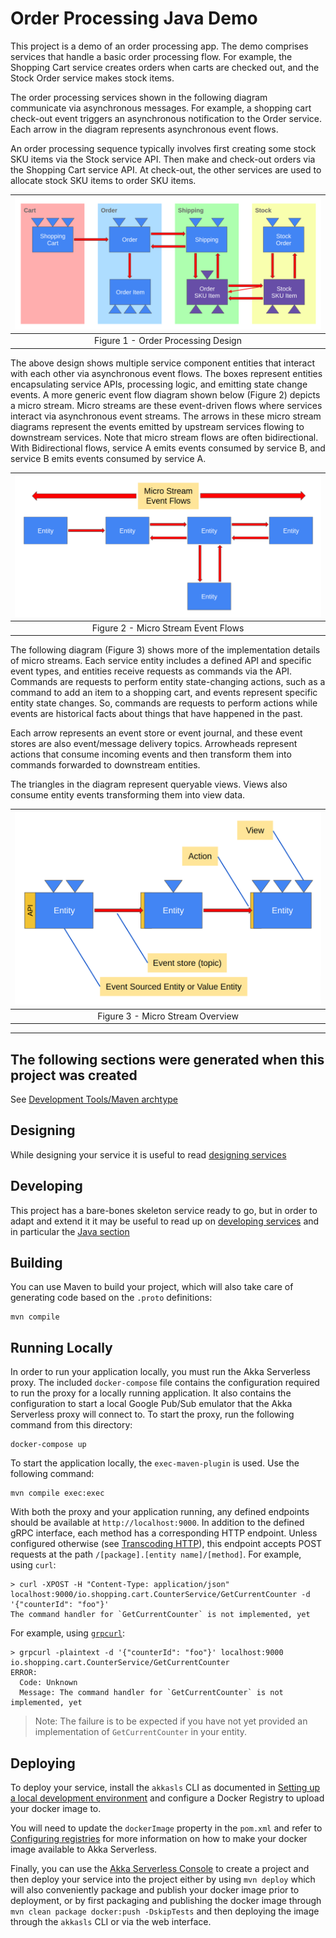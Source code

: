 # Order Processing Java Demo

This project is a demo of an order processing app. The demo comprises services that handle a basic order processing flow. For example, the Shopping Cart service creates orders when carts are checked out, and the Stock Order service makes stock items.

The order processing services shown in the following diagram communicate via asynchronous messages. For example, a shopping cart check-out event triggers an asynchronous notification to the Order service. Each arrow in the diagram represents asynchronous event flows.

An order processing sequence typically involves first creating some stock SKU items via the Stock service API. Then make and check-out orders via the Shopping Cart service API. At check-out, the other services are used to allocate stock SKU items to order SKU items.

| ![Order Processing Design](src/main/resources/images/order-processing-demo-app.png)
|:--:
| Figure 1 - Order Processing Design

The above design shows multiple service component entities that interact with each other via asynchronous event flows. The boxes represent entities encapsulating service APIs, processing logic, and emitting state change events. A more generic event flow diagram shown below (Figure 2) depicts a micro stream. Micro streams are these event-driven flows where services interact via asynchronous event streams. The arrows in these micro stream diagrams represent the events emitted by upstream services flowing to downstream services. Note that micro stream flows are often bidirectional. With Bidirectional flows, service A emits events consumed by service B, and service B emits events consumed by service A.

| ![Micro Stream Event Flows](src/main/resources/images/micro-stream-event-flows.png)
|:--:
| Figure 2 - Micro Stream Event Flows |

The following diagram (Figure 3) shows more of the implementation details of micro streams. Each service entity includes a defined API and specific event types, and entities receive requests as commands via the API. Commands are requests to perform entity state-changing actions, such as a command to add an item to a shopping cart, and events represent specific entity state changes. So, commands are requests to perform actions while events are historical facts about things that have happened in the past.

Each arrow represents an event store or event journal, and these event stores are also event/message delivery topics. Arrowheads represent actions that consume incoming events and then transform them into commands forwarded to downstream entities.

The triangles in the diagram represent queryable views. Views also consume entity events transforming them into view data.

| ![Micro Stream Overview](src/main/resources/images/micro-stream-overview.png)
|:--:
| Figure 3 - Micro Stream Overview

---

## The following sections were generated when this project was created

See [Development Tools/Maven archtype](https://developer.lightbend.com/docs/akka-serverless/java/developer-tools.html#_maven_archetype)

## Designing

While designing your service it is useful to read [designing services](https://developer.lightbend.com/docs/akka-serverless/services/development-process.html)

## Developing

This project has a bare-bones skeleton service ready to go, but in order to adapt and
extend it it may be useful to read up on [developing services](https://developer.lightbend.com/docs/akka-serverless/developing/index.html)
and in particular the [Java section](https://developer.lightbend.com/docs/akka-serverless/java-services/index.html)

## Building

You can use Maven to build your project, which will also take care of
generating code based on the `.proto` definitions:

```shell
mvn compile
```

## Running Locally

In order to run your application locally, you must run the Akka Serverless proxy. The included `docker-compose` file contains the configuration required to run the proxy for a locally running application.
It also contains the configuration to start a local Google Pub/Sub emulator that the Akka Serverless proxy will connect to.
To start the proxy, run the following command from this directory:

```shell
docker-compose up
```

To start the application locally, the `exec-maven-plugin` is used. Use the following command:

```shell
mvn compile exec:exec
```

With both the proxy and your application running, any defined endpoints should be available at `http://localhost:9000`. In addition to the defined gRPC interface, each method has a corresponding HTTP endpoint. Unless configured otherwise (see [Transcoding HTTP](https://developer.lightbend.com/docs/akka-serverless/java/proto.html#_transcoding_http)), this endpoint accepts POST requests at the path `/[package].[entity name]/[method]`. For example, using `curl`:

```shell
> curl -XPOST -H "Content-Type: application/json" localhost:9000/io.shopping.cart.CounterService/GetCurrentCounter -d '{"counterId": "foo"}'
The command handler for `GetCurrentCounter` is not implemented, yet
```

For example, using [`grpcurl`](https://github.com/fullstorydev/grpcurl):

```shell
> grpcurl -plaintext -d '{"counterId": "foo"}' localhost:9000 io.shopping.cart.CounterService/GetCurrentCounter 
ERROR:
  Code: Unknown
  Message: The command handler for `GetCurrentCounter` is not implemented, yet
```

> Note: The failure is to be expected if you have not yet provided an implementation of `GetCurrentCounter` in
> your entity.

## Deploying

To deploy your service, install the `akkasls` CLI as documented in
[Setting up a local development environment](https://developer.lightbend.com/docs/akka-serverless/setting-up/)
and configure a Docker Registry to upload your docker image to.

You will need to update the `dockerImage` property in the `pom.xml` and refer to
[Configuring registries](https://developer.lightbend.com/docs/akka-serverless/projects/container-registries.html)
for more information on how to make your docker image available to Akka Serverless.

Finally, you can use the [Akka Serverless Console](https://console.kalix.com)
to create a project and then deploy your service into the project either by using `mvn deploy` which
will also conveniently package and publish your docker image prior to deployment, or by first packaging and
publishing the docker image through `mvn clean package docker:push -DskipTests` and then deploying the image
through the `akkasls` CLI or via the web interface.
